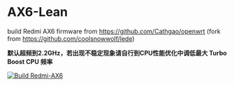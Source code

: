 # AX6-Lean
build Redmi AX6 firmware from https://github.com/Cathgao/openwrt (fork from https://github.com/coolsnowwolf/lede)

**默认超频到2.2GHz，若出现不稳定现象请自行到CPU性能优化中调低最大 Turbo Boost CPU 频率**

[![Build Redmi-AX6](https://github.com/Cathgao/AX6-Lean/actions/workflows/build-Redmi-AX6.yml/badge.svg)](https://github.com/Cathgao/AX6-Lean/actions/workflows/build-Redmi-AX6.yml)
